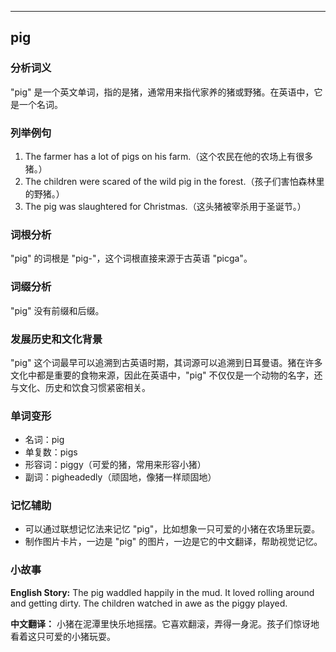 
---------------
## pig
### 分析词义
"pig" 是一个英文单词，指的是猪，通常用来指代家养的猪或野猪。在英语中，它是一个名词。

### 列举例句
1. The farmer has a lot of pigs on his farm.（这个农民在他的农场上有很多猪。）
2. The children were scared of the wild pig in the forest.（孩子们害怕森林里的野猪。）
3. The pig was slaughtered for Christmas.（这头猪被宰杀用于圣诞节。）

### 词根分析
"pig" 的词根是 "pig-"，这个词根直接来源于古英语 "picga"。

### 词缀分析
"pig" 没有前缀和后缀。

### 发展历史和文化背景
"pig" 这个词最早可以追溯到古英语时期，其词源可以追溯到日耳曼语。猪在许多文化中都是重要的食物来源，因此在英语中，"pig" 不仅仅是一个动物的名字，还与文化、历史和饮食习惯紧密相关。

### 单词变形
- 名词：pig
- 单复数：pigs
- 形容词：piggy（可爱的猪，常用来形容小猪）
- 副词：pigheadedly（顽固地，像猪一样顽固地）

### 记忆辅助
- 可以通过联想记忆法来记忆 "pig"，比如想象一只可爱的小猪在农场里玩耍。
- 制作图片卡片，一边是 "pig" 的图片，一边是它的中文翻译，帮助视觉记忆。

### 小故事
**English Story:**
The pig waddled happily in the mud. It loved rolling around and getting dirty. The children watched in awe as the piggy played.

**中文翻译：**
小猪在泥潭里快乐地摇摆。它喜欢翻滚，弄得一身泥。孩子们惊讶地看着这只可爱的小猪玩耍。

